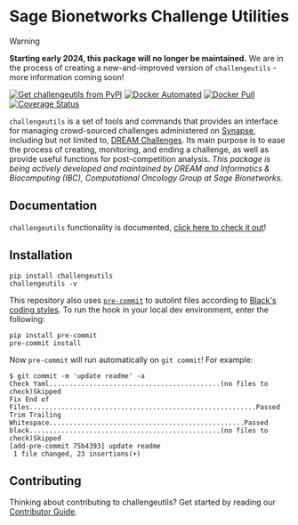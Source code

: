 # Sage Bionetworks Challenge Utilities

> [!WARNING]
> **Starting early 2024, this package will no longer be maintained.**  We are  in the process of creating a new-and-improved version of `challengeutils` - more information coming soon!

[![Get challengeutils from PyPI](https://img.shields.io/pypi/v/challengeutils.svg?style=for-the-badge&logo=pypi)](https://pypi.python.org/pypi/challengeutils) [![Docker Automated](https://img.shields.io/docker/automated/sagebionetworks/challengeutils.svg?style=for-the-badge&logo=docker)](https://hub.docker.com/r/sagebionetworks/challengeutils/) [![Docker Pull](https://img.shields.io/docker/pulls/sagebionetworks/challengeutils.svg?style=for-the-badge&logo=docker)](https://hub.docker.com/r/sagebionetworks/challengeutils/) [![Coverage Status](https://img.shields.io/coveralls/github/Sage-Bionetworks/challengeutils.svg?&style=for-the-badge&label=coverage&logo=Coveralls)](https://coveralls.io/github/Sage-Bionetworks/challengeutils)


`challengeutils` is a set of tools and commands that provides an interface for managing crowd-sourced challenges administered on [Synapse](https://www.synapse.org), including but not limited to, [DREAM Challenges](http://dreamchallenges.org/).  Its main purpose is to ease the process of creating, monitoring, and ending a challenge, as well as provide useful functions for post-competition analysis. _This package is being actively developed and maintained by DREAM and Informatics & Biocomputing (IBC), Computational Oncology Group at Sage Bionetworks._

## Documentation

`challengeutils` functionality is documented, [click here to check it out](https://sage-bionetworks.github.io/challengeutils/)!


## Installation

```
pip install challengeutils
challengeutils -v
```

This repository also uses [`pre-commit`](https://pre-commit.com/) to autolint files according to [Black's coding styles](https://black.readthedocs.io/en/stable/the_black_code_style/current_style.html). To run the hook in your local dev environment, enter the following:

```
pip install pre-commit
pre-commit install
```

Now `pre-commit` will run automatically on `git commit`! For example:

```
$ git commit -m 'update readme' -a
Check Yaml...........................................(no files to check)Skipped
Fix End of Files.........................................................Passed
Trim Trailing Whitespace.................................................Passed
black................................................(no files to check)Skipped
[add-pre-commit 75b4393] update readme
 1 file changed, 23 insertions(+)
```

## Contributing
Thinking about contributing to challengeutils? Get started by reading our [Contributor Guide](CONTRIBUTING.md).
